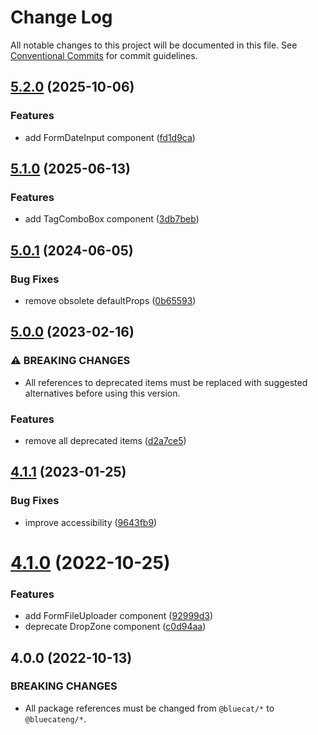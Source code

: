 # Change Log

All notable changes to this project will be documented in this file.
See [Conventional Commits](https://conventionalcommits.org) for commit guidelines.

## [5.2.0](https://github.com/bluecatengineering/pelagos-packages/compare/@bluecateng/pelagos-forms@5.1.0...@bluecateng/pelagos-forms@5.2.0) (2025-10-06)

### Features

- add FormDateInput component ([fd1d9ca](https://github.com/bluecatengineering/pelagos-packages/commit/fd1d9cad183c2c45dc5fee1610b5cb698f3e102e))

## [5.1.0](https://github.com/bluecatengineering/pelagos-packages/compare/@bluecateng/pelagos-forms@5.0.1...@bluecateng/pelagos-forms@5.1.0) (2025-06-13)

### Features

- add TagComboBox component ([3db7beb](https://github.com/bluecatengineering/pelagos-packages/commit/3db7beb3b5d221171dfed6d8b2d76226181e2ce2))

## [5.0.1](https://github.com/bluecatengineering/pelagos-packages/compare/@bluecateng/pelagos-forms@5.0.0...@bluecateng/pelagos-forms@5.0.1) (2024-06-05)

### Bug Fixes

- remove obsolete defaultProps ([0b65593](https://github.com/bluecatengineering/pelagos-packages/commit/0b655931265c973169ea4c2a3bc7c42083223f3e))

## [5.0.0](https://github.com/bluecatengineering/pelagos-packages/compare/@bluecateng/pelagos-forms@4.1.1...@bluecateng/pelagos-forms@5.0.0) (2023-02-16)

### ⚠ BREAKING CHANGES

- All references to deprecated items must be replaced with
  suggested alternatives before using this version.

### Features

- remove all deprecated items ([d2a7ce5](https://github.com/bluecatengineering/pelagos-packages/commit/d2a7ce54b1bdafe20038adf70c20e0ab035cd970))

## [4.1.1](https://github.com/bluecatengineering/pelagos-packages/compare/@bluecateng/pelagos-forms@4.1.0...@bluecateng/pelagos-forms@4.1.1) (2023-01-25)

### Bug Fixes

- improve accessibility ([9643fb9](https://github.com/bluecatengineering/pelagos-packages/commit/9643fb902759b568c22538da553274e70d2cbd0f))

# [4.1.0](https://github.com/bluecatengineering/pelagos-packages/compare/@bluecateng/pelagos-forms@4.0.0...@bluecateng/pelagos-forms@4.1.0) (2022-10-25)

### Features

- add FormFileUploader component ([92999d3](https://github.com/bluecatengineering/pelagos-packages/commit/92999d30de90820ac02fbd8af16881911ebc3ae0))
- deprecate DropZone component ([c0d94aa](https://github.com/bluecatengineering/pelagos-packages/commit/c0d94aad7c356fb6e1c5b342e47800301920934d))

## 4.0.0 (2022-10-13)

### BREAKING CHANGES

- All package references must be changed from `@bluecat/*` to `@bluecateng/*`.
